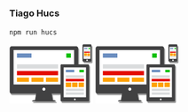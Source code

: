 ### Tiago Hucs

```
npm run hucs
```

<img src="https://github.com/TiagoHucs/TiagoHucs/blob/master/img/responsive-logo.PNG" width="30%"/>
<img src="https://github.com/TiagoHucs/TiagoHucs/blob/master/responsive-logo.PNG" width="30%"/>
